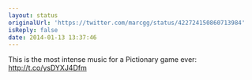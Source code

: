 ```yaml
---
layout: status
originalUrl: 'https://twitter.com/marcgg/status/422724150860713984'
isReply: false
date: 2014-01-13 13:37:46
---
```


This is the most intense music for a Pictionary game ever: http://t.co/ysDYXJ4Dfm
